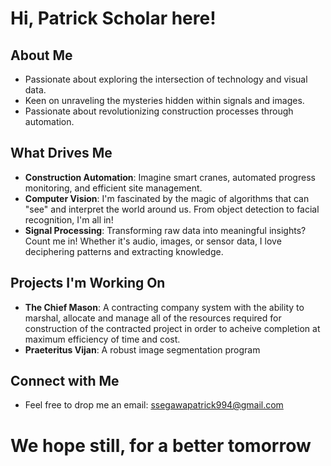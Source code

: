 # Hi, Patrick Scholar here!
  
## **About Me**
- Passionate about exploring the intersection of technology and visual data.
- Keen on unraveling the mysteries hidden within signals and images.
- Passionate about revolutionizing construction processes through automation.
  
## **What Drives Me**
- **Construction Automation**: Imagine smart cranes, automated progress monitoring, and efficient site management. 
- **Computer Vision**: I'm fascinated by the magic of algorithms that can "see" and interpret the world around us. From object detection to facial recognition, I'm all in!
- **Signal Processing**: Transforming raw data into meaningful insights? Count me in! Whether it's audio, images, or sensor data, I love deciphering patterns and extracting knowledge.

## **Projects I'm Working On**
- **The Chief Mason**: A contracting company system with the ability to marshal, allocate and manage all of the resources required for construction of the contracted project in order to acheive completion at maximum efficiency of time and cost.
- **Praeteritus Vijan**: A robust image segmentation program

## **Connect with Me**
- Feel free to drop me an email: ssegawapatrick994@gmail.com

# We hope still, for a better tomorrow
